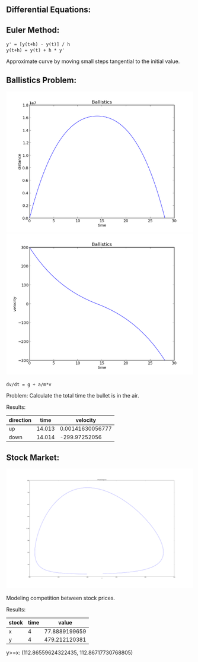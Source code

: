 Differential Equations:
-----------------------


Euler Method:
-------------

```
y' = [y(t+h) - y(t)] / h
y(t+h) = y(t) + h * y'
```

Approximate curve by moving small steps tangential to the initial value.


Ballistics Problem:
-----------------

![dist](./distance.png) ![vel](./velocity.png)

`dv/dt = g + a/m*v`

Problem: Calculate the total time the bullet is in the air.

Results:

| direction   |      time          |      velocity        |
|-------------|--------------------|----------------------|
| up          | 14.013             | 0.00141630056777     |
| down        | 14.014             |  -299.97252056       |



Stock Market:
-------------

![plot](./phase.png)

Modeling competition between stock prices. 

Results:

| stock       |      time          |      value           |
|-------------|--------------------|----------------------|
| x           |         4          | 77.8889199659        |
| y           |         4          | 479.212120381        |


y>=x: (112.86559624322435, 112.86717730768805)